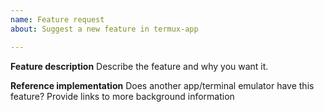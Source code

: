 ```yaml
---
name: Feature request
about: Suggest a new feature in termux-app

---
```


**Feature description**
Describe the feature and why you want it.

**Reference implementation**
Does another app/terminal emulator have this feature?
Provide links to more background information
